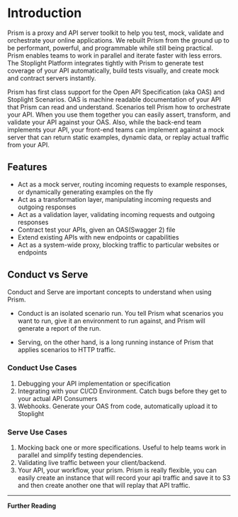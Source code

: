 # Introduction

Prism is a proxy and API server toolkit to help you test, mock, validate and orchestrate your online applications. We rebuilt Prism from the ground up to be performant, powerful, and programmable while still being practical. Prism enables teams to work in parallel and iterate faster with less errors. The Stoplight Platform integrates tightly with Prism to generate test coverage of your API automatically, build tests visually, and create mock and contract servers instantly.

Prism has first class support for the Open API Specification (aka OAS) and Stoplight Scenarios. OAS is machine readable documentation of your API that Prism can read and understand. Scenarios tell Prism how to orchestrate your API. When you use them together you can easily assert, transform, and validate your API against your OAS. Also, while the back-end team implements your API, your front-end teams can implement against a mock server that can return static examples, dynamic data, or replay actual traffic from your API.

## Features

* Act as a mock server, routing incoming requests to example responses, or dynamically generating examples on the fly
* Act as a transformation layer, manipulating incoming requests and outgoing responses
* Act as a validation layer, validating incoming requests and outgoing responses
* Contract test your APIs, given an OAS(Swagger 2) file
* Extend existing APIs with new endpoints or capabilities
* Act as a system-wide proxy, blocking traffic to particular websites or endpoints

## Conduct vs Serve

Conduct and Serve are important concepts to understand when using Prism.

* Conduct is an isolated scenario run. You tell Prism what scenarios you want to run, give it an environment to run against, and Prism will generate a report of the run.

* Serving, on the other hand, is a long running instance of Prism that applies scenarios to HTTP traffic.

### Conduct Use Cases

1.  Debugging your API implementation or specification
2.  Integrating with your CI/CD Environment. Catch bugs before they get to your actual API Consumers
3.  Webhooks. Generate your OAS from code, automatically upload it to Stoplight

### Serve Use Cases

1.  Mocking back one or more specifications. Useful to help teams work in parallel and simplify testing dependencies.
2.  Validating live traffic between your client/backend.
3.  Your API, your workflow, your prism. Prism is really flexible, you can easily create an instance that will record your api traffic and save it to S3 and then create another one that will replay that API traffic.

---

**Further Reading**
